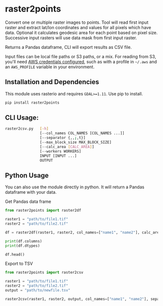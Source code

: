 # raster2points

Convert one or multiple raster images to points.
Tool will read first input raster and extract lat/lon coordinates and values
for all pixels which have data. Optional it calculates geodesic area for each point based on pixel size.
Successive input rasters will use data mask from first input raster.

Returns a Pandas dataframe, CLI will export results as CSV file.

Input files can be local file paths or S3 paths, or a mix. For reading from
S3, you'll need [AWS credentials configured](https://boto3.amazonaws.com/v1/documentation/api/latest/guide/configuration.html),
such as with a profile in `~/.aws` and an `AWS_PROFILE` variable in your environment.

## Installation and Dependencies

This module uses rasterio and requires `GDAL>=1.11`.
Use pip to install.

```bash
pip install raster2points
```

## CLI Usage:
```bash
raster2csv.py   [-h]
                [--col_names COL_NAMES [COL_NAMES ...]]
                [--separator {,,;,t}]
                [--max_block_size MAX_BLOCK_SIZE]
                [--calc_area [CALC_AREA]]
                [--workers WORKERS]
                INPUT [INPUT ...]
                OUTPUT

```

## Python Usage
You can also use the module directly in python. It will return a
Pandas dataframe with your data.


Get Pandas data frame
```python
from raster2points import raster2df

raster1 = "path/to/file1.tif"
raster2 = "path/to/file2.tif"

df = raster2df(raster1, raster2, col_names=["name1", "name2"], calc_area=True)

print(df.columns)
print(df.dtypes)

df.head()
```

Export to TSV
```python
from raster2points import raster2csv

raster1 = "path/to/file1.tif"
raster2 = "path/to/file2.tif"
output = "path/to/newfile.tsv"

raster2csv(raster1, raster2, output, col_names=["name1", "name2"], separator="\t", calc_area=True)
```
